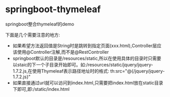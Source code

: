 # springboot-thymeleaf
springboot整合thymeleaf的demo

下面是几个需要注意的地方:
* 如果希望方法返回值是String时是跳转到指定页面(xxx.html),Controller层应该使用@Controller注解,而不是@RestController
* springboot默认的目录是/resources/static,所以在使用具体的目录时只需要以staic的下一个子目录开始即可。如:/resources/static/jquery/jquery-1.7.2.js,在使用Thymeleaf表示路径地址时的格式: th:src="@{/jquery/jquery-1.7.2.js}"
* 如果直接通过url就可以访问到index.html,只需要把index.html放在static目录下即可,即:/static/index.html




